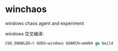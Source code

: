# winchaos
windows  chaos agent and experiment

windows 交叉编译:
```go
CGO_ENABLED=0 GOOS=windows GOARCH=amd64 go build
```

